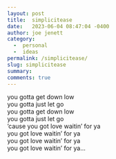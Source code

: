 ```yaml
---
layout: post
title:  simplicitease
date:   2023-06-04 08:47:04 -0400
author: joe jenett
category:
  -  personal
  -  ideas
permalink: /simplicitease/
slug: simplicitease
summary: 
comments: true
---
```

you gotta get down low<br>
you gotta just let go<br>
you gotta get down low<br>
you gotta just let go<br>
’cause you got love waitin’ for ya<br>
you got love waitin’ for ya<br>
you got love waitin’ for ya<br>
you got love waitin’ for ya...


<a href="https://brid.gy/publish/mastodon"></a>